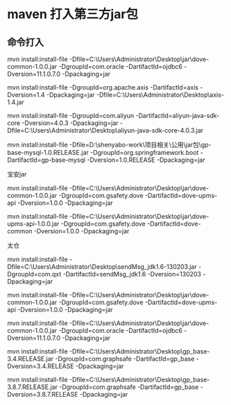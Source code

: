 # maven 打入第三方jar包 


## 命令打入


mvn install:install-file -Dfile=C:\Users\Administrator\Desktop\jar\dove-common-1.0.0.jar -DgroupId=com.oracle -DartifactId=ojdbc6 -Dversion=11.1.0.7.0 -Dpackaging=jar

mvn install:install-file -DgroupId=org.apache.axis -DartifactId=axis -Dversion=1.4 -Dpackaging=jar -Dfile=C:\Users\Administrator\Desktop\axis-1.4.jar


mvn install:install-file -DgroupId=com.aliyun -DartifactId=aliyun-java-sdk-core -Dversion=4.0.3 -Dpackaging=jar -Dfile=C:\Users\Administrator\Desktop\aliyun-java-sdk-core-4.0.3.jar



mvn install:install-file -Dfile=D:\shenyabo-work\项目相关\公用\jar包\gp-base-mysql-1.0.RELEASE.jar -DgroupId=org.springframework.boot -DartifactId=gp-base-mysql -Dversion=1.0.RELEASE -Dpackaging=jar


宝安jar

mvn install:install-file -Dfile=C:\Users\Administrator\Desktop\jar\dove-common-1.0.0.jar -DgroupId=com.gsafety.dove -DartifactId=dove-upms-api -Dversion=1.0.0 -Dpackaging=jar


mvn install:install-file -Dfile=C:\Users\Administrator\Desktop\jar\dove-upms-api-1.0.0.jar -DgroupId=com.gsafety.dove -DartifactId=dove-common -Dversion=1.0.0 -Dpackaging=jar

太仓

mvn install:install-file -Dfile=C:\Users\Administrator\Desktop\sendMsg_jdk1.6-130203.jar -DgroupId=com.qxt -DartifactId=sendMsg_jdk1.6 -Dversion=130203 -Dpackaging=jar



mvn install:install-file -Dfile=C:\Users\Administrator\Desktop\jar\dove-common-1.0.0.jar -DgroupId=com.gsafety.dove -DartifactId=dove-upms-api -Dversion=1.0.0 -Dpackaging=jar


mvn install:install-file -Dfile=C:\Users\Administrator\Desktop\jar\dove-common-1.0.0.jar -DgroupId=com.oracle -DartifactId=ojdbc6 -Dversion=11.1.0.7.0 -Dpackaging=jar


mvn install:install-file -Dfile=C:\Users\Administrator\Desktop\gp_base-3.4.RELEASE.jar -DgroupId=com.graphsafe -DartifactId=gp_base -Dversion=3.4.RELEASE -Dpackaging=jar



mvn install:install-file -Dfile=C:\Users\Administrator\Desktop\gp_base-3.8.7.RELEASE.jar -DgroupId=com.graphsafe -DartifactId=gp_base -Dversion=3.8.7.RELEASE -Dpackaging=jar